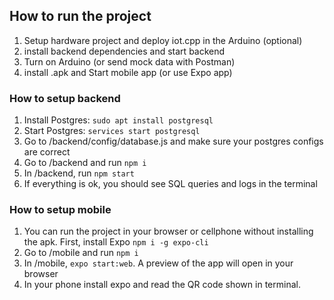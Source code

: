 <h2>How to run the project</h2>

1. Setup hardware project and deploy iot.cpp in the Arduino (optional)
2. install backend dependencies and start backend
3. Turn on Arduino (or send mock data with Postman)
4. install .apk and Start mobile app (or use Expo app)

<h3>How to setup backend</h3>

1. Install Postgres: `sudo apt install postgresql`
2. Start Postgres: `services start postgresql`
3. Go to /backend/config/database.js and make sure your postgres configs are correct
4. Go to /backend and run `npm i`
5. In /backend, run `npm start`
6. If everything is ok, you should see SQL queries and logs in the terminal

<h3>How to setup mobile</h3>

1. You can run the project in your browser or cellphone without installing the apk. First, install Expo `npm i -g expo-cli`
2. Go to /mobile and run `npm i`
3. In /mobile, `expo start:web`. A preview of the app will open in your browser
4. In your phone install expo and read the QR code shown in terminal.
